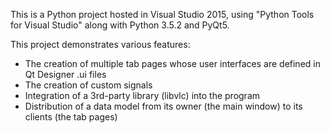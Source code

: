 This is a Python project hosted in Visual Studio 2015, using "Python Tools for Visual Studio" along with Python 3.5.2 and PyQt5.

This project demonstrates various features:
* The creation of multiple tab pages whose user interfaces are defined in Qt Designer .ui files
* The creation of custom signals
* Integration of a 3rd-party library (libvlc) into the program
* Distribution of a data model from its owner (the main window) to its clients (the tab pages)




    


